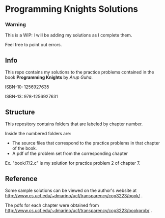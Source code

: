 # Programming Knights Solutions

### Warning

This is a WIP: I will be adding my solutions as I complete them.

Feel free to point out errors.

## Info

This repo contains my solutions to the practice problems contained in the book **Programming Knights** by *Arup Guha*.

ISBN-10: 1256927635

ISBN-13: 978-1256927631

## Structure

This repository contains folders that are labeled by chapter number.

Inside the numbered folders are:
* The source files that correspond to the practice problems in that chapter of the book.
* A pdf of the problem set from the corresponding chapter

Ex. "book/7/2.c" is my solution for practice problem 2 of chapter 7.

## Reference

Some sample solutions can be viewed on the author's website at http://www.cs.ucf.edu/~dmarino/ucf/transparency/cop3223/book/ .

The pdfs for each chapter were obtained from http://www.cs.ucf.edu/~dmarino/ucf/transparency/cop3223/bookprob/ .

